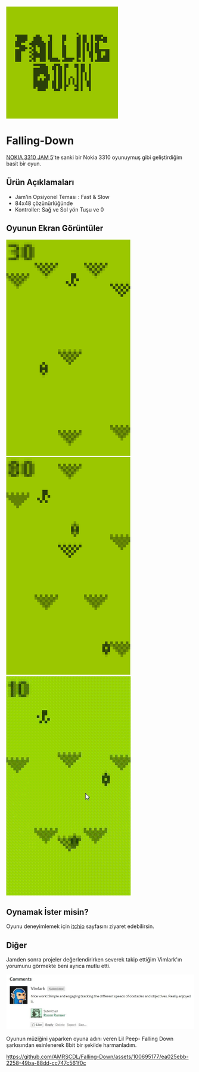 ![Banner](https://github.com/AMRSCDL/Falling-Down/blob/main/ReadMeStuff/banner.png)
# Falling-Down
[NOKIA 3310 JAM 5](https://itch.io/jam/nokiajam5)'te sanki bir Nokia 3310 oyunuymuş gibi geliştirdiğim basit bir oyun.

## Ürün Açıklamaları
- Jam'in Opsiyonel Teması : Fast & Slow
- 84x48 çözünürlüğünde
- Kontroller: Sağ ve Sol yön Tuşu ve 0 

## Oyunun Ekran Görüntüler
![SS1](https://github.com/AMRSCDL/Falling-Down/blob/main/ReadMeStuff/Ekran%20G%C3%B6r%C3%BCnt%C3%BCs%C3%BC%20(431).png)
![SS2](https://github.com/AMRSCDL/Falling-Down/blob/main/ReadMeStuff/Ekran%20G%C3%B6r%C3%BCnt%C3%BCs%C3%BC%20(432).png)
![gif](https://github.com/AMRSCDL/Falling-Down/blob/main/ReadMeStuff/Falling%20Down%20by%20AMRSCDLMR%20.gif)

## Oynamak İster misin?
Oyunu deneyimlemek için [itchio](https://amrscdlmr.itch.io/falling-down) sayfasını ziyaret edebilirsin.

## Diğer
Jamden sonra projeler değerlendirirken severek takip ettiğim Vimlark'ın yorumunu görmekte beni ayrıca mutlu etti. 

![yorum](https://github.com/AMRSCDL/Falling-Down/blob/main/ReadMeStuff/photo1687434439.jpeg)

Oyunun müziğini yaparken oyuna adını veren Lil Peep- Falling Down şarkısından esinlenerek 8bit bir şekilde harmanladım.

https://github.com/AMRSCDL/Falling-Down/assets/100695177/ea025ebb-2258-49ba-88dd-cc747c561f0c


